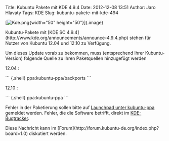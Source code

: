 Title: Kubuntu Pakete mit KDE 4.9.4
Date: 2012-12-08 13:51
Author: Jaro Hlavaty
Tags: KDE
Slug: kubuntu-pakete-mit-kde-494

[![Kde.png](http://wiki.kubuntu-de.org/images/thumb/Kde.png/50px-Kde.png){width="50"
height="50"}]{.image}

</p>
Kubuntu-Pakete mit [KDE SC
4.9.4](http://www.kde.org/announcements/announce-4.9.4.php) stehen für
Nutzer von Kubuntu 12.04 und 12.10 zu Verfügung.

</p>
<!--break--><!--break-->

Um dieses Update vorab zu bekommen, muss (entsprechend Ihrer
Kubuntu-Version) folgende Quelle zu Ihren Paketquellen hinzugefügt
werden

</p>
12.04 :

</p>
``` {.shell}
ppa:kubuntu-ppa/backports
```

12.10 :

</p>
``` {.shell}
ppa:kubuntu-ppa
```

Fehler in der Paketierung sollen bitte auf [Launchpad unter
kubuntu-ppa](https://bugs.launchpad.net/kubuntu-ppa) gemeldet werden.
Fehler, die die Software betrifft, direkt im
[KDE-Bugtracker](http://bugs.kde.org/).

</p>
Diese Nachricht kann im
[Forum](http://forum.kubuntu-de.org/index.php?board=1.0) diskutiert
werden.

</p>

